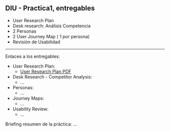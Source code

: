 ## DIU - Practica1, entregables

- User Research Plan
- Desk research: Análisis Competencia 
- 2 Personas 
- 2 User Journey Map  ( 1 por persona)
- Revisión de Usabilidad 

---

Enlaces a los entregables:
- User Research Plan: 
    - [User Research Plan PDF](User_Research_Plan.pdf)
- Desk Research - Competitor Analysis:
    - ...
- Personas:
    - ...
- Journey Maps:
    - ...
- Usability Review:
    - ...

Briefing resumen de la práctica: ...
